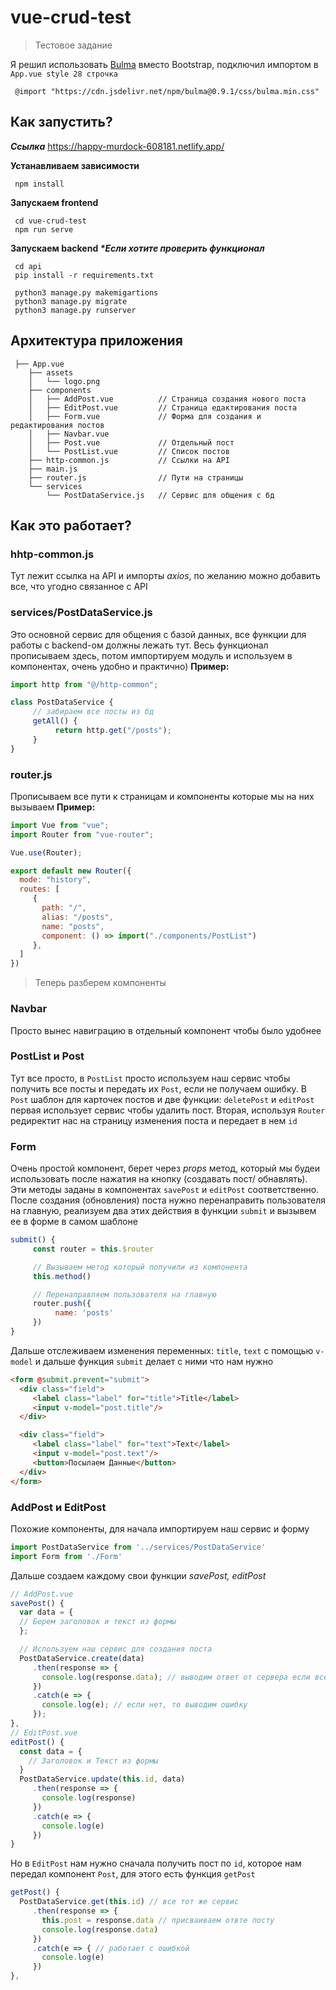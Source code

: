 # vue-crud-test
> Тестовое задание

Я решил использовать [Bulma](https://bulma.io) вместо Bootstrap, подключил импортом в `App.vue style 28 строчка`

     @import "https://cdn.jsdelivr.net/npm/bulma@0.9.1/css/bulma.min.css"

## Как запустить?
**_Ссылка_** https://happy-murdock-608181.netlify.app/


**Устанавливаем зависимости**

     npm install      
**Запускаем frontend**

     cd vue-crud-test
     npm run serve
**Запускаем backend _*Если хотите проверить функционал_**

     cd api
     pip install -r requirements.txt

     python3 manage.py makemigartions
     python3 manage.py migrate
     python3 manage.py runserver


## Архитектура приложения
```
 ├── App.vue
    ├── assets                 
    │   └── logo.png
    ├── components               
    │   ├── AddPost.vue          // Страница создания нового поста
    │   ├── EditPost.vue         // Страница едактирования поста
    │   ├── Form.vue             // Форма для создания и редактирования постов
    │   ├── Navbar.vue
    │   ├── Post.vue             // Отдельный пост
    │   └── PostList.vue         // Список постов
    ├── http-common.js           // Ссылки на API
    ├── main.js
    ├── router.js                // Пути на страницы
    └── services
        └── PostDataService.js   // Сервис для общения с бд
```

## Как это работает? 

### hhtp-common.js
Тут лежит ссылка на API и импорты *axios*, по желанию можно добавить все, что угодно связанное с API

### services/PostDataService.js
Это основной сервис для общения с базой данных, все функции для работы с backend-ом должны лежать тут.
Весь функционал прописываем здесь, потом импортируем модуль и используем в компонентах, очень удобно и практично)
**Пример:**
```javascript
import http from "@/http-common";

class PostDataService {
     // забираем все посты из бд
     getAll() {
          return http.get("/posts");
     }
}
```
### router.js
Прописываем все пути к страницам и компоненты которые мы на них вызываем
**Пример:**
```javascript
import Vue from "vue";
import Router from "vue-router";

Vue.use(Router);

export default new Router({
  mode: "history",
  routes: [
     {
       path: "/",
       alias: "/posts",
       name: "posts",
       component: () => import("./components/PostList")
     },
  ]
})
```

> Теперь разберем компоненты
### Navbar
Просто вынес навиграцию в отдельный компонент чтобы было удобнее

### PostList и Post
Тут все просто, в `PostList` просто используем наш сервис чтобы получить все посты и передать их
`Post`, если не получаем ошибку.
В `Post` шаблон для карточек постов и две функции: `deletePost` и `editPost` первая использует сервис чтобы удалить пост.
Вторая, используя `Router` редиректит нас на страницу изменения поста и передает в нем `id`

### Form
Очень простой компонент, берет через *props* метод, который мы будеи использовать после нажатия на кнопку (создавать пост/ обнавлять). 
Эти методы заданы в компонентах `savePost` и `editPost` соответственно. 
После создания (обновления) поста нужно перенаправить пользователя на главную, реализуем два этих действия в функции `submit` и вызывем ее в форме в самом шаблоне
```javascript
submit() {
     const router = this.$router

     // Вызываем метод который получили из компонента
     this.method()

     // Перенаправляем пользователя на главную
     router.push({
          name: 'posts'
     })
}
``` 
Дальше отслеживаем изменения переменных: `title`, `text` с помощью `v-model` и дальше функция `submit` делает с ними что нам нужно
```html
<form @submit.prevent="submit">
  <div class="field">
     <label class="label" for="title">Title</label>
     <input v-model="post.title"/> 
  </div>

  <div class="field">
     <label class="label" for="text">Text</label>
     <input v-model="post.text"/> 
     <button>Посылаем Данные</button>
  </div>
</form>
```

### AddPost и EditPost
Похожие компоненты, для начала импортируем наш сервис и форму
```javascript
import PostDataService from '../services/PostDataService'
import Form from './Form'
```
Дальше создаем каждому свои функции
*savePost, editPost*
```javascript
// AddPost.vue
savePost() {
  var data = {
  // Берем заголовок и текст из формы
  };

  // Используем наш сервис для создания поста
  PostDataService.create(data)
     .then(response => { 
       console.log(response.data); // выводим ответ от сервера если все хорошо
     })
     .catch(e => {
       console.log(e); // если нет, то выводим ошибку
     });
},
// EditPost.vue
editPost() {
  const data = {
    // Заголовок и Текст из формы
  }
  PostDataService.update(this.id, data)
     .then(response => {
       console.log(response)
     })
     .catch(e => {
       console.log(e)
     })
}
```
Но в `EditPost` нам нужно сначала получить пост по `id`, которое нам передал компонент `Post`, для этого есть функция `getPost`
```javascript
getPost() {
  PostDataService.get(this.id) // все тот же сервис
     .then(response => {
       this.post = response.data // присваиваем отвте посту
       console.log(response.data)
     })
     .catch(e => { // работает с ошибкой
       console.log(e)
     })
},
```

